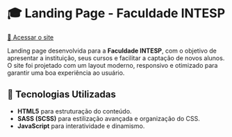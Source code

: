 # 🎓 Landing Page - Faculdade INTESP  

[🔗 Acessar o site](https://intesp.edu.br/)  

Landing page desenvolvida para a **Faculdade INTESP**, com o objetivo de apresentar a instituição, seus cursos e facilitar a captação de novos alunos. O site foi projetado com um layout moderno, responsivo e otimizado para garantir uma boa experiência ao usuário.  

## 🚀 Tecnologias Utilizadas  

- **HTML5** para estruturação do conteúdo.  
- **SASS (SCSS)** para estilização avançada e organização do CSS.  
- **JavaScript** para interatividade e dinamismo. 
